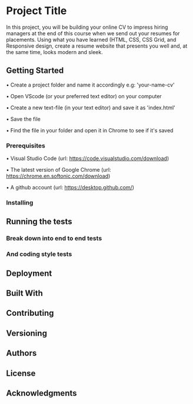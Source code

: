 # Project Title

<!-- One Paragraph of project description goes here -->
In this project, you will be building your online CV to impress hiring managers at the end of this course when we send out your resumes for placements. Using what you have learned (HTML, CSS, CSS Grid, and Responsive design, create a resume website that presents you well and, at the same time, looks modern and sleek.

## Getting Started

<!-- These instructions will get you a copy of the project up and running on your local machine for development and testing purposes. See deployment for notes on how to deploy the project on a live system. -->

• Create a project folder and name it accordingly e.g: 'your-name-cv'

• Open VScode (or your preferred text editor) on your computer

• Create a new text-file (in your text editor) and save it as 'index.html'

• Save the file

• Find the file in your folder and open it in Chrome to see if it's saved 

### Prerequisites

<!-- What things you need to install the software and how to install them


```
Give examples
``` -->
• Visual Studio Code (url: https://code.visualstudio.com/download)

• The latest version of Google Chrome (url: https://chrome.en.softonic.com/download)

• A github account (url: https://desktop.github.com/)

### Installing

<!-- A step by step series of examples that tell you how to get a development env running

Say what the step will be

```
Give the example
```

And repeat

```
until finished
```

End with an example of getting some data out of the system or using it for a little demo -->



## Running the tests

<!-- Explain how to run the automated tests for this system -->

### Break down into end to end tests

<!-- Explain what these tests test and why

```
Give an example
``` -->

### And coding style tests

<!-- Explain what these tests test and why

```
Give an example
``` -->

## Deployment
<!-- 
Add additional notes about how to deploy this on a live system -->

## Built With

<!-- * [Dropwizard](http://www.dropwizard.io/1.0.2/docs/) - The web framework used
* [Maven](https://maven.apache.org/) - Dependency Management
* [ROME](https://rometools.github.io/rome/) - Used to generate RSS Feeds -->

## Contributing

<!-- Please read [CONTRIBUTING.md](https://gist.github.com/PurpleBooth/b24679402957c63ec426) for details on our code of conduct, and the process for submitting pull requests to us. -->

## Versioning

<!-- We use [SemVer](http://semver.org/) for versioning. For the versions available, see the [tags on this repository](https://github.com/your/project/tags).  -->

## Authors

<!-- * **Billie Thompson** - *Initial work* - [PurpleBooth](https://github.com/PurpleBooth)

See also the list of [contributors](https://github.com/your/project/contributors) who participated in this project. -->

## License

<!-- This project is licensed under the MIT License - see the [LICENSE.md](LICENSE.md) file for details -->

## Acknowledgments

<!-- * Hat tip to anyone whose code was used
* Inspiration
* etc -->


